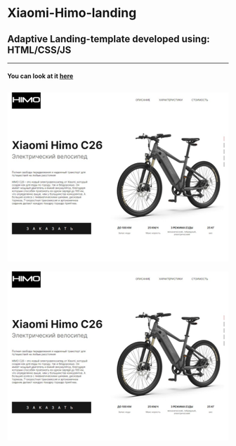 # Xiaomi-Himo-landing

## Adaptive Landing-template developed using: HTML/CSS/JS
---
#### You can look at it [here]()
![Xiaomi-Himo-landing](https://github.com/illya-onyshchuk/Xiaomi-Himo-landing/blob/master/preview/preview.jpg)
---
![Xiaomi-Himo-landing](https://github.com/illya-onyshchuk/Xiaomi-Himo-landing/blob/master/preview/preview.jpg)

